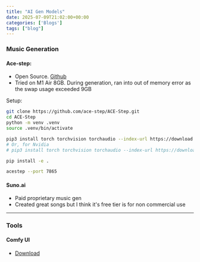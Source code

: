 ```yaml
---
title: "AI Gen Models"
date: 2025-07-09T21:02:00+00:00
categories: ['Blogs']
tags: ["blog"] 
---
```

### Music Generation

#### Ace-step:
- Open Source. [Github](https://github.com/ace-step/ACE-Step)
- Tried on M1 Air 8GB. During generation, ran into out of memory error as the swap usage exceeded 9GB

Setup:
```sh
git clone https://github.com/ace-step/ACE-Step.git
cd ACE-Step
python -m venv .venv
source .venv/bin/activate

pip3 install torch torchvision torchaudio --index-url https://download.pytorch.org/whl/cpu
# Or, for Nvidia 
# pip3 install torch torchvision torchaudio --index-url https://download.pytorch.org/whl/cu126

pip install -e .

acestep --port 7865
```

#### Suno.ai
- Paid proprietary music gen
- Created great songs but I think it's free tier is for non commercial use

---

### Tools

#### Comfy UI
- [Download](https://www.comfy.org/download)
